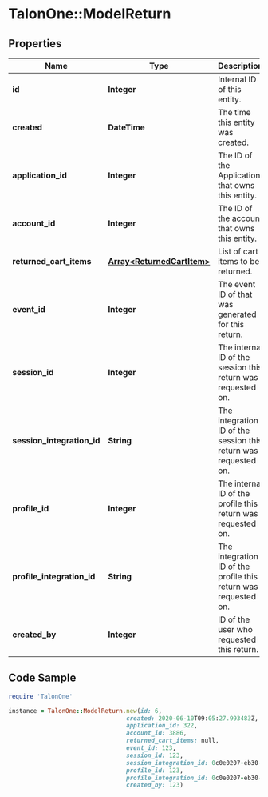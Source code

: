 # TalonOne::ModelReturn

## Properties

Name | Type | Description | Notes
------------ | ------------- | ------------- | -------------
**id** | **Integer** | Internal ID of this entity. | 
**created** | **DateTime** | The time this entity was created. | 
**application_id** | **Integer** | The ID of the Application that owns this entity. | 
**account_id** | **Integer** | The ID of the account that owns this entity. | 
**returned_cart_items** | [**Array&lt;ReturnedCartItem&gt;**](ReturnedCartItem.md) | List of cart items to be returned. | 
**event_id** | **Integer** | The event ID of that was generated for this return. | 
**session_id** | **Integer** | The internal ID of the session this return was requested on. | 
**session_integration_id** | **String** | The integration ID of the session this return was requested on. | 
**profile_id** | **Integer** | The internal ID of the profile this return was requested on. | [optional] 
**profile_integration_id** | **String** | The integration ID of the profile this return was requested on. | [optional] 
**created_by** | **Integer** | ID of the user who requested this return. | [optional] 

## Code Sample

```ruby
require 'TalonOne'

instance = TalonOne::ModelReturn.new(id: 6,
                                 created: 2020-06-10T09:05:27.993483Z,
                                 application_id: 322,
                                 account_id: 3886,
                                 returned_cart_items: null,
                                 event_id: 123,
                                 session_id: 123,
                                 session_integration_id: 0c0e0207-eb30-4e06-a56c-2b7c8a64953c,
                                 profile_id: 123,
                                 profile_integration_id: 0c0e0207-eb30-4e06-a56c-2b7c8a64953c,
                                 created_by: 123)
```


